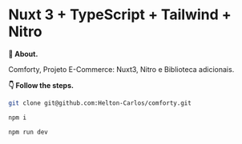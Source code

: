 # Nuxt 3 + TypeScript + Tailwind + Nitro

**💬 About.** 

Comforty, Projeto E-Commerce: Nuxt3, Nitro e Biblioteca adicionais.

**👇 Follow the steps.** 

```bash
git clone git@github.com:Helton-Carlos/comforty.git
```

```bash
npm i 
```

```bash
npm run dev
```


